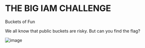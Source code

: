 # THE BIG IAM CHALLENGE
Buckets of Fun

We all know that public buckets are risky. But can you find the flag?

![image](https://github.com/h4md153v63n/CloudSec/assets/5091265/fa127f3b-065b-41f4-8703-b83a581186f4)




